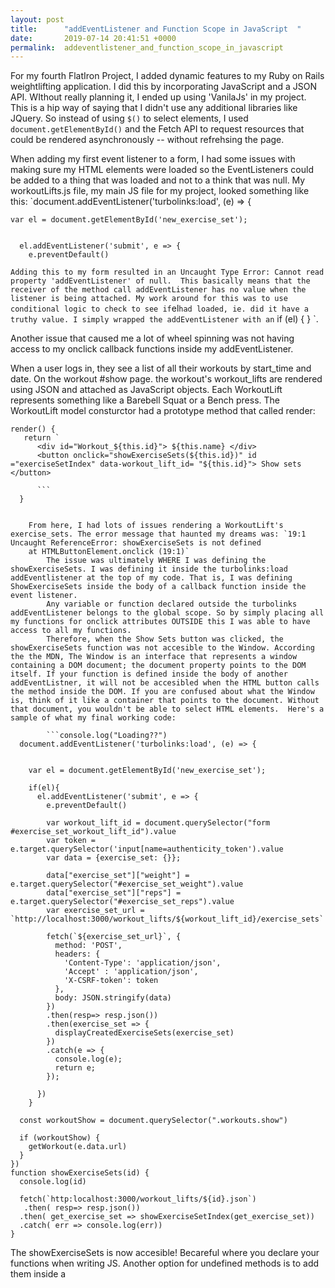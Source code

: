 ```yaml
---
layout: post
title:      "addEventListener and Function Scope in JavaScript  "
date:       2019-07-14 20:41:51 +0000
permalink:  addeventlistener_and_function_scope_in_javascript
---
```



For my fourth FlatIron Project, I added dynamic features to my Ruby on Rails weightlifting application. I did this by incorporating JavaScript and a JSON API. WIthout really planning it, I ended up using 'VanilaJs' in my project. This is a hip way of saying that I didn't use any additional libraries like JQuery. So instead of using `$()` to select elements, I used `document.getElementById()` and  the Fetch API to request resources that could be rendered asynchronously -- without refrehsing the page. 

When adding my first event listener to a form, I had some issues with making sure my HTML elements were loaded so the EventListeners could be added to a thing that was loaded and not to a think that was null. My workoutLifts.js file, my main JS file for my project, looked something like this: 
`document.addEventListener('turbolinks:load', (e) => {
    
    
    var el = document.getElementById('new_exercise_set');

    
      el.addEventListener('submit', e => {
        e.preventDefault()
    
`
Adding this to my form resulted in an Uncaught Type Error: Cannot read property 'addEventListener' of null.  This basically means that the receiver of the method call addEventListener has no value when the listener is being attached. My work around for this was to use conditional logic to check to see if `el` had loaded, ie. did it have a truthy value. I simply wrapped the addEventListener with an ` if (el) { } `. 

Another issue that caused me a lot of wheel spinning was not having access to my onclick callback functions inside my addEventListener. 

When a user logs in, they see a list of all their workouts by start_time and date. On the workout #show page. the workout's workout_lifts are rendered using JSON and attached as JavaScript objects. Each WorkoutLift represents something like a Barebell Squat or a Bench press. The WorkoutLift model consturctor had a prototype method that called render: 
```
render() { 
   return `
      <div id="Workout_${this.id}"> ${this.name} </div>
      <button onclick="showExerciseSets(${this.id})" id ="exerciseSetIndex" data-workout_lift_id= "${this.id}"> Show sets </button> 

      ```
  }

	
	From here, I had lots of issues rendering a WorkoutLift's exercise_sets. The error message that haunted my dreams was: `19:1 Uncaught ReferenceError: showExerciseSets is not defined
    at HTMLButtonElement.onclick (19:1)` 
		The issue was ultimately WHERE I was defining the showExerciseSets. I was defining it inside the turbolinks:load addEventlistener at the top of my code. That is, I was defining ShowExerciseSets inside the body of a callback function inside the event listener.
		Any variable or function declared outside the turbolinks addEventListener belongs to the global scope. So by simply placing all my functions for onclick attributes OUTSIDE this I was able to have access to all my functions. 
		Therefore, when the Show Sets button was clicked, the showExerciseSets function was not accesible to the Window. According the the MDN, The Window is an interface that represents a window containing a DOM document; the document property points to the DOM itself. If your function is defined inside the body of another addEventListner, it will not be accesibled when the HTML button calls the method inside the DOM. If you are confused about what the Window is, think of it like a container that points to the document. Without that document, you wouldn't be able to select HTML elements.  Here's a sample of what my final working code: 
		
		```console.log("Loading??")
  document.addEventListener('turbolinks:load', (e) => {
    
    
    var el = document.getElementById('new_exercise_set');

    if(el){
      el.addEventListener('submit', e => {
        e.preventDefault()
    
        var workout_lift_id = document.querySelector("form #exercise_set_workout_lift_id").value 
        var token = e.target.querySelector('input[name=authenticity_token').value 
        var data = {exercise_set: {}}; 
        
        data["exercise_set"]["weight"] = e.target.querySelector("#exercise_set_weight").value 
        data["exercise_set"]["reps"] = e.target.querySelector("#exercise_set_reps").value 
        var exercise_set_url = `http://localhost:3000/workout_lifts/${workout_lift_id}/exercise_sets`
        
        fetch(`${exercise_set_url}`, {
          method: 'POST',
          headers: {
            'Content-Type': 'application/json', 
            'Accept' : 'application/json',
            'X-CSRF-token': token
          }, 
          body: JSON.stringify(data)
        })
        .then(resp=> resp.json())
        .then(exercise_set => {
          displayCreatedExerciseSets(exercise_set)
        })
        .catch(e => {
          console.log(e);
          return e;
        });

      })
    }

  const workoutShow = document.querySelector(".workouts.show")
    
  if (workoutShow) { 
    getWorkout(e.data.url)
  } 
})
function showExerciseSets(id) {
  console.log(id)
  
  fetch(`http:localhost:3000/workout_lifts/${id}.json`)
   .then( resp=> resp.json())
  .then( get_exercise_set => showExerciseSetIndex(get_exercise_set))
  .catch( err => console.log(err))
}
```

The showExerciseSets is now accesible! Becareful where you declare your functions when writing JS. Another option for undefined methods is to add them inside a <script> tag on the page in which you are calling the methods. As challenging as it was to work through that error, it reinforced the concept of how to make something accesible in Global Scope and how function scope can prevent variables and methods from being accesible. 

Resources: 

[](http://stackoverflow.com/questions/26107125/cannot-read-property-addeventlistener-of-null)

[](http://developer.mozilla.org/en-US/docs/Web/API/Window)

[](http://https://sitepoint.com/demystifying-javascript-variable-scope-hoisting/)
	

